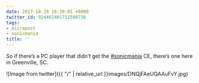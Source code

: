 ```yaml
---
date: 2017-10-28 18:28:01 +0000
twitter_id: 924402401712500736
tags:
- micropost
- sonicmania
title: ''
---
```


So if there’s a PC player that didn’t get the [#sonicmania](https://twitter.com/hashtag/sonicmania) CE, there’s one here in Greenville, SC.

![Image from twitter]({{ "/" | relative_url  }}images/DNQjFAeUQAAuFvY.jpg)
